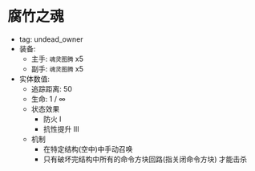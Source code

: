 # 腐竹之魂  
- tag: undead_owner  
- 装备:  
  - 主手: `魂灵图腾` x5    
  - 副手: `魂灵图腾` x5  
- 实体数值: 
  - 追踪距离: 50  
  - 生命: 1 / ∞  
  - 状态效果  
    - 防火 I  
    - 抗性提升 III  
  - 机制  
    - 在特定结构(空中)中手动召唤  
    - 只有破坏完结构中所有的命令方块回路(指关闭命令方块) 才能击杀  